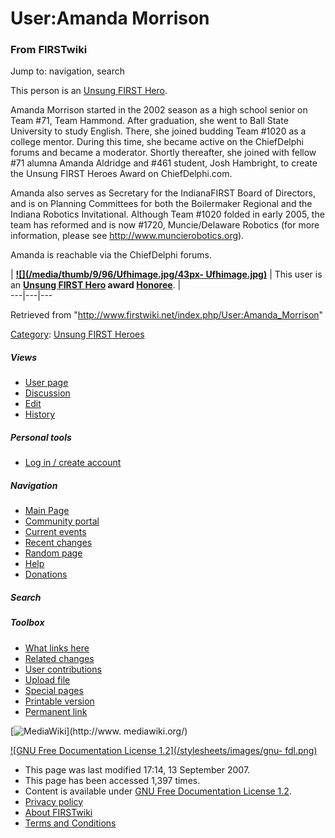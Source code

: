 # User:Amanda Morrison

### From FIRSTwiki

Jump to: navigation, search

This person is an [Unsung FIRST Hero](/index.php/Unsung_FIRST_Hero "Unsung
FIRST Hero" ).

Amanda Morrison started in the 2002 season as a high school senior on Team
#71, Team Hammond. After graduation, she went to Ball State University to
study English. There, she joined budding Team #1020 as a college mentor.
During this time, she became active on the ChiefDelphi forums and became a
moderator. Shortly thereafter, she joined with fellow #71 alumna Amanda
Aldridge and #461 student, Josh Hambright, to create the Unsung FIRST Heroes
Award on ChiefDelphi.com.

Amanda also serves as Secretary for the IndianaFIRST Board of Directors, and
is on Planning Committees for both the Boilermaker Regional and the Indiana
Robotics Invitational. Although Team #1020 folded in early 2005, the team has
reformed and is now #1720, Muncie/Delaware Robotics (for more information,
please see <http://www.muncierobotics.org>).

Amanda is reachable via the ChiefDelphi forums.

|  **[![](/media/thumb/9/96/Ufhimage.jpg/43px-
Ufhimage.jpg)](/index.php/Image:Ufhimage.jpg "" )** | This user is an
**[Unsung FIRST Hero](/index.php/Unsung_FIRST_Hero "Unsung FIRST Hero" ) award
[Honoree](/index.php/Category:Unsung_FIRST_Heroes "Category:Unsung FIRST
Heroes" )**. |  
---|---|---  
  
Retrieved from "<http://www.firstwiki.net/index.php/User:Amanda_Morrison>"

[Category](/index.php?title=Special:Categories&article=User%3AAmanda_Morrison
"Special:Categories" ): [Unsung FIRST
Heroes](/index.php/Category:Unsung_FIRST_Heroes "Category:Unsung FIRST Heroes"
)

##### Views

  * [User page](/index.php/User:Amanda_Morrison)
  * [Discussion](/index.php?title=User_talk:Amanda_Morrison&action=edit)
  * [Edit](/index.php?title=User:Amanda_Morrison&action=edit)
  * [History](/index.php?title=User:Amanda_Morrison&action=history)

##### Personal tools

  * [Log in / create account](/index.php?title=Special:Userlogin&returnto=User:Amanda_Morrison)

[](/index.php/Main_Page "Main Page" )

##### Navigation

  * [Main Page](/index.php/Main_Page)
  * [Community portal](/index.php/FIRSTwiki:Community_portal)
  * [Current events](/index.php/Current_events)
  * [Recent changes](/index.php/Special:Recentchanges)
  * [Random page](/index.php/Special:Random)
  * [Help](/index.php/Help:Contents)
  * [Donations](/index.php/FIRSTwiki:Site_support)

##### Search



##### Toolbox

  * [What links here](/index.php/Special:Whatlinkshere/User:Amanda_Morrison)
  * [Related changes](/index.php/Special:Recentchangeslinked/User:Amanda_Morrison)
  * [User contributions](/index.php/Special:Contributions/Amanda_Morrison)
  * [Upload file](/index.php/Special:Upload)
  * [Special pages](/index.php/Special:Specialpages)
  * [Printable version](/index.php?title=User:Amanda_Morrison&printable=yes)
  * [Permanent link](/index.php?title=User:Amanda_Morrison&oldid=63006)

[![MediaWiki](/skins/common/images/poweredby_mediawiki_88x31.png)](http://www.
mediawiki.org/)

[![GNU Free Documentation License 1.2](/stylesheets/images/gnu-
fdl.png)](http://www.gnu.org/copyleft/fdl.html)

  * This page was last modified 17:14, 13 September 2007.
  * This page has been accessed 1,397 times.
  * Content is available under [GNU Free Documentation License 1.2](http://www.gnu.org/copyleft/fdl.html "http://www.gnu.org/copyleft/fdl.html" ).
  * [Privacy policy](/index.php/FIRSTwiki:Privacy_policy "FIRSTwiki:Privacy policy" )
  * [About FIRSTwiki](/index.php/FIRSTwiki:About "FIRSTwiki:About" )
  * [Terms and Conditions](/index.php/FIRSTwiki:Terms_and_conditions "FIRSTwiki:Terms and conditions" )

